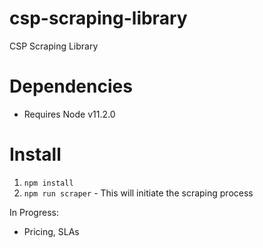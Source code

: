# csp-scraping-library
CSP Scraping Library

# Dependencies
- Requires Node v11.2.0
# Install
1. `npm install`
2. `npm run scraper` - This will initiate the scraping process

In Progress:
- Pricing, SLAs
